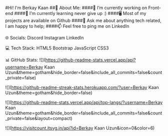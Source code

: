 #Hi! I'm Berkay Kaan
##💫 About Me:
####🔭 I’m currently working on Front-end
####🌱 I’m currently learning never give up :)
####🖥 Most of my projects are available on Github
####💬 Ask me about anything tech related, I am happy to help;
####📫 Feel free to ping me on LinkedIn

🌐 Socials:
Discord Instagram LinkedIn

💻 Tech Stack:
HTML5 Bootstrap JavaScript CSS3

📊 GitHub Stats:
![](https://github-readme-stats.vercel.app/api?username=Berkay Kaan Uzun&theme=gotham&hide_border=false&include_all_commits=false&count_private=false)

![](https://github-readme-streak-stats.herokuapp.com/?user=Berkay Kaan Uzun&theme=gotham&hide_border=false)

![](https://github-readme-stats.vercel.app/api/top-langs/?username=Berkay Kaan Uzun&theme=gotham&hide_border=false&include_all_commits=false&count_private=false&layout=compact)

![](https://visitcount.itsvg.in/api?id=Berkay Kaan Uzun&icon=0&color=6)

